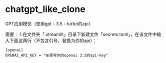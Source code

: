 # chatgpt_like_clone
GPT应用模仿（使用gpt - 3.5 - turbo的api）

需要：
1.在文件夹「.streamlit」目录下新建文件「secrets.toml」，在该文件中输入下面这两行（不包含引号，替换为你的api）：
```
[openai]
OPENAI_API_KEY = "在里写你的openai 3.5的api-key"
```


